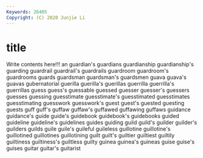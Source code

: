 ```yaml
---
Keywords: 26405
Copyright: (C) 2020 Junjie Li
---
```


# title

Write contents here!!!
an 
guardian's 
guardians 
guardianship 
guardianship's 
guarding 
guardrail
guardrail's 
guardrails 
guardroom 
guardroom's 
guardrooms 
guards 
guardsman 
guardsman's 
guardsmen 
guava
guava's 
guavas 
gubernatorial 
guerilla 
guerilla's 
guerillas 
guerrilla 
guerrilla's 
guerrillas 
guess
guess's 
guessable 
guessed 
guesser 
guesser's 
guessers 
guesses 
guessing 
guesstimate 
guesstimate's
guesstimated 
guesstimates 
guesstimating 
guesswork 
guesswork's 
guest 
guest's 
guested 
guesting 
guests
guff 
guff's 
guffaw 
guffaw's 
guffawed 
guffawing 
guffaws 
guidance 
guidance's 
guide
guide's 
guidebook 
guidebook's 
guidebooks 
guided 
guideline 
guideline's 
guidelines 
guides 
guiding
guild 
guild's 
guilder 
guilder's 
guilders 
guilds 
guile 
guile's 
guileful 
guileless
guillotine 
guillotine's 
guillotined 
guillotines 
guillotining 
guilt 
guilt's 
guiltier 
guiltiest 
guiltily
guiltiness 
guiltiness's 
guiltless 
guilty 
guinea 
guinea's 
guineas 
guise 
guise's 
guises
guitar 
guitar's 
guitarist 
